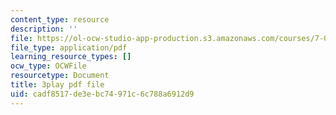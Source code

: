 ```yaml
---
content_type: resource
description: ''
file: https://ol-ocw-studio-app-production.s3.amazonaws.com/courses/7-01sc-fundamentals-of-biology-fall-2011/cadf8517de3ebc74971c6c788a6912d9_SvjeCxVu2dI.pdf
file_type: application/pdf
learning_resource_types: []
ocw_type: OCWFile
resourcetype: Document
title: 3play pdf file
uid: cadf8517-de3e-bc74-971c-6c788a6912d9
---
```

